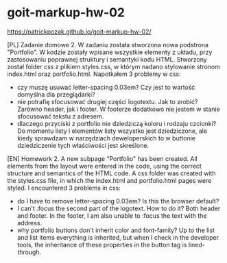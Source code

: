 # goit-markup-hw-02

https://patrickpozak.github.io/goit-markup-hw-02/

[PL]
Zadanie domowe 2.
W zadaniu została stworzona nowa podstrona "Portfolio". W kodzie zostały wpisane wszystkie elementy z układu, przy zastosowaniu poprawnej struktury i semantyki kodu HTML.
Stworzony został folder css z plikiem styles.css, w którym nadano stylowanie stronom index.html oraz portfolio.html.
Napotkałem 3 problemy w css:
- czy muszę usuwać letter-spacing 0.03em? Czy jest to wartość domyślna dla przeglądarki?
- nie potrafię sfocusować drugiej części logotextu. Jak to zrobić? Zarówno header, jak i footer. W footerze dodatkowo nie jestem w stanie sfocusować tekstu z adresem.
- dlaczego przyciski z portfolio nie dziedziczą koloru i rodzaju czcionki? Do momentu listy i elementów listy wszystko jest dziedziczone, ale kiedy sprawdzam w narzędziach deweloperskich to w buttonie dziedziczenie tych właściwości jest skreślone.

[EN]
Homework 2.
A new subpage "Portfolio" has been created. All elements from the layout were entered in the code, using the correct structure and semantics of the HTML code.
A css folder was created with the styles.css file, in which the index.html and portfolio.html pages were styled.
I encountered 3 problems in css:
- do I have to remove letter-spacing 0.03em? Is this the browser default?
- I can't :focus the second part of the logotext. How to do it? Both header and footer. In the footer, I am also unable to :focus the text with the address.
- why portfolio buttons don't inherit color and font-family? Up to the list and list items everything is inherited, but when I check in the developer tools, the inheritance of these properties in the button tag is lined-through.
